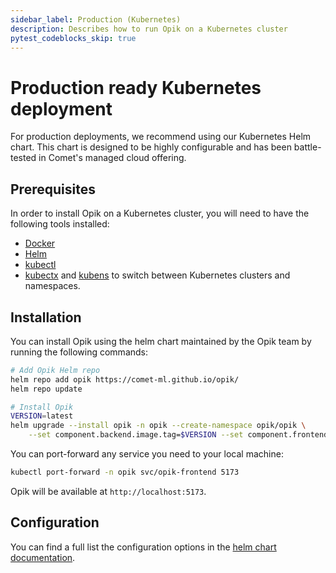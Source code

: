 ```yaml
---
sidebar_label: Production (Kubernetes)
description: Describes how to run Opik on a Kubernetes cluster
pytest_codeblocks_skip: true
---
```


# Production ready Kubernetes deployment

For production deployments, we recommend using our Kubernetes Helm chart. This chart is designed to be highly configurable and has been battle-tested in Comet's managed cloud offering.

## Prerequisites

In order to install Opik on a Kubernetes cluster, you will need to have the following tools installed:

- [Docker](https://www.docker.com/)
- [Helm](https://helm.sh/)
- [kubectl](https://kubernetes.io/docs/tasks/tools/)
- [kubectx](https://github.com/ahmetb/kubectx) and [kubens](https://github.com/ahmetb/kubectx) to switch between Kubernetes clusters and namespaces.

## Installation

You can install Opik using the helm chart maintained by the Opik team by running the following commands:

```bash
# Add Opik Helm repo
helm repo add opik https://comet-ml.github.io/opik/
helm repo update

# Install Opik
VERSION=latest
helm upgrade --install opik -n opik --create-namespace opik/opik \
    --set component.backend.image.tag=$VERSION --set component.frontend.image.tag=$VERSION
```

You can port-forward any service you need to your local machine:

```bash
kubectl port-forward -n opik svc/opik-frontend 5173
```

Opik will be available at `http://localhost:5173`.

## Configuration

You can find a full list the configuration options in the [helm chart documentation](https://github.com/comet-ml/opik/tree/main/deployment/helm_chart/opik).
